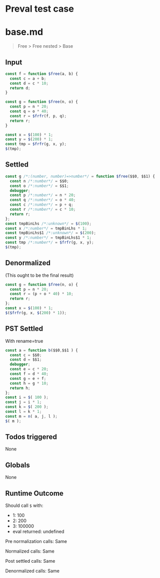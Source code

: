# Preval test case

# base.md

> Free > Free nested > Base
>
>

## Input

`````js filename=intro
const f = function $free(a, b) {
  const c = a + b;
  const d = c * 10;
  return d;
}

const g = function $free(n, o) {
  const p = n * 20;
  const q = o * 40;
  const r = $frfr(f, p, q);
  return r;
}

const x = $(100) * 1;
const y = $(200) * 1;
const tmp = $frfr(g, x, y);
$(tmp);
`````


## Settled


`````js filename=intro
const g /*:(number, number)=>number*/ = function $free($$0, $$1) {
  const n /*:number*/ = $$0;
  const o /*:number*/ = $$1;
  debugger;
  const p /*:number*/ = n * 20;
  const q /*:number*/ = o * 40;
  const c /*:number*/ = p + q;
  const r /*:number*/ = c * 10;
  return r;
};
const tmpBinLhs /*:unknown*/ = $(100);
const x /*:number*/ = tmpBinLhs * 1;
const tmpBinLhs$1 /*:unknown*/ = $(200);
const y /*:number*/ = tmpBinLhs$1 * 1;
const tmp /*:number*/ = $frfr(g, x, y);
$(tmp);
`````


## Denormalized
(This ought to be the final result)

`````js filename=intro
const g = function $free(n, o) {
  const p = n * 20;
  const r = (p + o * 40) * 10;
  return r;
};
const x = $(100) * 1;
$($frfr(g, x, $(200) * 1));
`````


## PST Settled
With rename=true

`````js filename=intro
const a = function b($$0,$$1 ) {
  const c = $$0;
  const d = $$1;
  debugger;
  const e = c * 20;
  const f = d * 40;
  const g = e + f;
  const h = g * 10;
  return h;
};
const i = $( 100 );
const j = i * 1;
const k = $( 200 );
const l = k * 1;
const m = n( a, j, l );
$( m );
`````


## Todos triggered


None


## Globals


None


## Runtime Outcome


Should call `$` with:
 - 1: 100
 - 2: 200
 - 3: 100000
 - eval returned: undefined

Pre normalization calls: Same

Normalized calls: Same

Post settled calls: Same

Denormalized calls: Same
